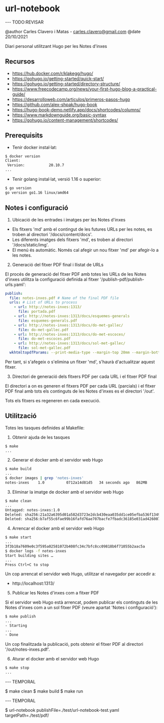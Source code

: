 # url-notebook

--- TODO:REVISAR

@author Carles Clavero i Matas - carles.clavero@gmail.com
@date 20/10/2021

Diari personal utilitzant Hugo per les Notes d'inxes

## Recursos

- https://hub.docker.com/r/klakegg/hugo/
- https://gohugo.io/getting-started/quick-start/
- https://gohugo.io/getting-started/directory-structure/
- https://www.freecodecamp.org/news/your-first-hugo-blog-a-practical-guide/
- https://desarrolloweb.com/articulos/primeros-pasos-hugo
- https://github.com/alex-shpak/hugo-book
- https://hugo-book-demo.netlify.app/docs/shortcodes/columns/
- https://www.markdownguide.org/basic-syntax
- https://gohugo.io/content-management/shortcodes/

## Prerequisits

- Tenir docker instal·lat:

```bash
$ docker version
Client:
 Version:           20.10.7
...
```

- Tenir golang instal·lat, versió 1.16 o superior:

```bash
$ go version
go version go1.16 linux/amd64
```

## Notes i configuració

1. Ubicació de les entrades i imatges per les Notes d'inxes

- Els fitxers 'md' amb el contingut de les futures URLs per les notes, es troben al directori '/docs/content/docs'.
- Les diferents imatges dels fitxers 'md', es troben al directori '/docs/static/img'.
- El menú és automàtic. Només cal afegir un nou fitxer 'md' per afegir-lo a les notes.

2. Generació del fitxer PDF final i llistat de URLs

El procés de generació del fitxer PDF amb totes les URLs de les Notes d'inxes utilitza la configuració definida al fitxer '/publish-pdf/publish-urls.yaml':

```yaml
publish:
  file: notes-inxes.pdf # Name of the final PDF file
  urls: # List of URLs to process
    - url: http://notes-inxes:1313/
      file: portada.pdf
    - url: http://notes-inxes:1313/docs/esquemes-generals
      file: esquemes-generals.pdf
    - url: http://notes-inxes:1313/docs/do-met-gallec/
      file: do-met-gallec.pdf
    - url: http://notes-inxes:1313/docs/do-met-escoces/
      file: do-met-escoces.pdf
    - url: http://notes-inxes:1313/docs/sol-met-gallec/
      file: sol-met-gallec.pdf
  wkhtmltopdfParams: --print-media-type --margin-top 20mm --margin-bottom 20mm # Parameters for the wkhtmltopdf utility    
```

Per tant, si s'afegeix o s'elimina un fitxer 'md', s'haurà d'actualitzar aquest fitxer.

3. Directori de generació dels fitxers PDF per cada URL i el fitxer PDF final

El directori a on es generen el fitxers PDF per cada URL (parcials) i el fitxer PDF final amb tots els continguts de les Notes d'inxes es el directori '/out'.

Tots els fitxers es regeneren en cada execució.

## Utilització

Totes les tasques definides al Makefile:

1. Obtenir ajuda de les tasques

```bash
$ make
...
```

2. Generar el docker amb el servidor web Hugo

```bash
$ make build
...
$ docker images | grep 'notes-inxes'
notes-inxes    1.0          0712a14d81d5   34 seconds ago   862MB
```

3. Eliminar la imatge de docker amb el servidor web Hugo

```bash
$ make clean
...
Untagged: notes-inxes:1.0
Deleted: sha256:21a32a6395d01a582d3723e2dcb430eaa035dd1ce05efba536f1349e3202ceb4
Deleted: sha256:b7af55c6fae99b16fafd76ae707bacfe7fbadc36185e031ad4260072aa47b938
```

4. Arrencar el docker amb el servidor web Hugo

```bash
$ make start
...
3f3b18a7609e0c3f595a02581072b408fc34c7bfc8cc09818b6f71055b2aac5a
$ docker logs -f notes-inxes
Start building sites …
...
Press Ctrl+C to stop
```

Un cop arrencat el servidor web Hugo, utilitzar el navegador per accedir a: 

- http://localhost:1313/

5. Publicar les Notes d'inxes com a fitxer PDF

Si el servidor web Hugo està arrencat, podem publicar els continguts de les Notes d'inxes com a un sol fitxer PDF (veure apartat 'Notes i configuració'):

```bash
$ make publish
...
- Starting
...
- Done
```

Un cop finalitzada la publicació, pots obtenir el fitxer PDF al directori '/out/notes-inxes.pdf'.

6. Aturar el docker amb el servidor web Hugo

```bash
$ make stop
...
```



--- TEMPORAL

$ make clean
$ make build
$ make run



--- TEMPORAL

$ url-notebook publishFile=./test/url-notebook-test.yaml targetPath=./test/pdf/
